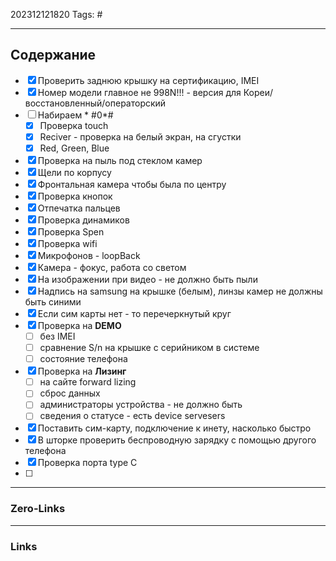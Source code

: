202312121820
Tags: #

---
## Содержание
- [x] Проверить заднюю крышку на сертификацию, IMEI
- [x] Номер модели главное не 998N!!! - версия для Кореи/восстановленный/операторский
- [ ] Набираем * #0*#
	- [x] Проверка touch
	- [x] Reciver - проверка на белый экран, на сгустки 
	- [x] Red, Green, Blue 
- [x] Проверка на пыль под стеклом камер
- [x] Щели по корпусу
- [x] Фронтальная камера чтобы была по центру 
- [x] Проверка кнопок
- [x] Отпечатка пальцев 
- [x] Проверка динамиков
- [x] Проверка Spen
- [x] Проверка wifi
- [x] Микрофонов - loopBack
- [x] Камера - фокус, работа со светом
- [x] На изображении при видео - не должно быть пыли
- [x] Надпись на samsung на крышке (белым), линзы камер не должны быть синими 
- [x] Если сим карты нет - то перечеркнутый круг
- [x] Проверка на **DEMO** 
	- [ ] без IMEI 
	- [ ] сравнение S/n на крышке с серийником в системе
	- [ ] состояние телефона
- [x] Проверка на **Лизинг**
	- [ ] на сайте forward lizing
	- [ ] сброс данных 
	- [ ] администраторы устройства - не должно быть 
	- [ ] сведения о статусе - есть device servesers
- [x] Поставить сим-карту, подключение к инету, насколько быстро
- [x] В шторке проверить беспроводную зарядку с помощью другого телефона
- [x] Проверка порта type C
- [ ] 
---
### Zero-Links


---
### Links
